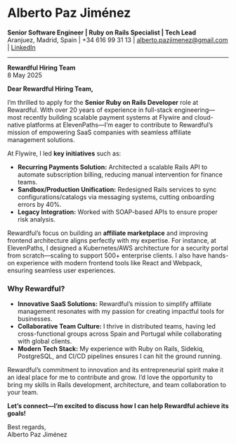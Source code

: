 # **Alberto Paz Jiménez**  
**Senior Software Engineer | Ruby on Rails Specialist | Tech Lead**  
Aranjuez, Madrid, Spain | +34 616 99 31 13 | alberto.pazjimenez@gmail.com | [LinkedIn](https://www.linkedin.com/in/albertopazjimenez/)  

---

**Rewardful Hiring Team**  
8 May 2025

**Dear Rewardful Hiring Team,**  

I’m thrilled to apply for the **Senior Ruby on Rails Developer** role at Rewardful. With over 20 years of experience in full-stack engineering—most recently building scalable payment systems at Flywire and cloud-native platforms at ElevenPaths—I’m eager to contribute to Rewardful’s mission of empowering SaaS companies with seamless affiliate management solutions.  

At Flywire, I led **key initiatives** such as:  
- **Recurring Payments Solution:** Architected a scalable Rails API to automate subscription billing, reducing manual intervention for finance teams.  
- **Sandbox/Production Unification:** Redesigned Rails services to sync configurations/catalogs via messaging systems, cutting onboarding errors by 40%.  
- **Legacy Integration:** Worked with SOAP-based APIs to ensure proper risk analysis.  

Rewardful’s focus on building an **affiliate marketplace** and improving frontend architecture aligns perfectly with my expertise. For instance, at ElevenPaths, I designed a Kubernetes/AWS architecture for a security portal from scratch—scaling to support 500+ enterprise clients. I also have hands-on experience with modern frontend tools like React and Webpack, ensuring seamless user experiences.  

### **Why Rewardful?**  
- **Innovative SaaS Solutions:** Rewardful’s mission to simplify affiliate management resonates with my passion for creating impactful tools for businesses.  
- **Collaborative Team Culture:** I thrive in distributed teams, having led cross-functional groups across Spain and Portugal while collaborating with global clients.  
- **Modern Tech Stack:** My experience with Ruby on Rails, Sidekiq, PostgreSQL, and CI/CD pipelines ensures I can hit the ground running.  

Rewardful’s commitment to innovation and its entrepreneurial spirit make it an ideal place for me to contribute and grow. I’d love the opportunity to bring my skills in Rails development, architecture, and team collaboration to your team.  

**Let’s connect—I’m excited to discuss how I can help Rewardful achieve its goals!**  

Best regards,  
Alberto Paz Jiménez